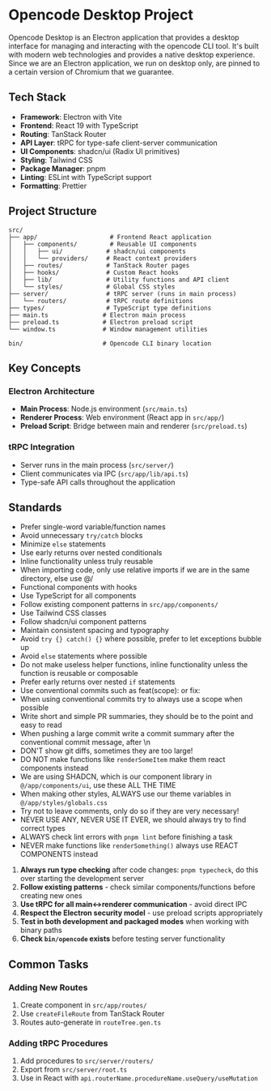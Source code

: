 # Opencode Desktop Project

Opencode Desktop is an Electron application that provides a desktop interface for managing and interacting with the opencode CLI tool.
It's built with modern web technologies and provides a native desktop experience. Since we are an Electron application, we run on
desktop only, are pinned to a certain version of Chromium that we guarantee.

## Tech Stack

- **Framework**: Electron with Vite
- **Frontend**: React 19 with TypeScript
- **Routing**: TanStack Router
- **API Layer**: tRPC for type-safe client-server communication
- **UI Components**: shadcn/ui (Radix UI primitives)
- **Styling**: Tailwind CSS
- **Package Manager**: pnpm
- **Linting**: ESLint with TypeScript support
- **Formatting**: Prettier

## Project Structure

```
src/
├── app/                    # Frontend React application
│   ├── components/         # Reusable UI components
│   │   ├── ui/            # shadcn/ui components
│   │   └── providers/     # React context providers
│   ├── routes/            # TanStack Router pages
│   ├── hooks/             # Custom React hooks
│   ├── lib/               # Utility functions and API client
│   └── styles/            # Global CSS styles
├── server/                # tRPC server (runs in main process)
│   └── routers/           # tRPC route definitions
├── types/                 # TypeScript type definitions
├── main.ts               # Electron main process
├── preload.ts            # Electron preload script
└── window.ts             # Window management utilities

bin/                      # Opencode CLI binary location
```

## Key Concepts

### Electron Architecture

- **Main Process**: Node.js environment (`src/main.ts`)
- **Renderer Process**: Web environment (React app in `src/app/`)
- **Preload Script**: Bridge between main and renderer (`src/preload.ts`)

### tRPC Integration

- Server runs in the main process (`src/server/`)
- Client communicates via IPC (`src/app/lib/api.ts`)
- Type-safe API calls throughout the application

## Standards

- Prefer single-word variable/function names
- Avoid unnecessary `try/catch` blocks
- Minimize `else` statements
- Use early returns over nested conditionals
- Inline functionality unless truly reusable
- When importing code, only use relative imports if we are in the same directory, else use @/
- Functional components with hooks
- Use TypeScript for all components
- Follow existing component patterns in `src/app/components/`
- Use Tailwind CSS classes
- Follow shadcn/ui component patterns
- Maintain consistent spacing and typography
- Avoid `try {} catch() {}` where possible, prefer to let exceptions bubble up
- Avoid `else` statements where possible
- Do not make useless helper functions, inline functionality unless the function is reusable or composable
- Prefer early returns over nested `if` statements
- Use conventional commits such as feat(scope): <desc> or fix: <desc>
- When using conventional commits try to always use a scope when possible
- Write short and simple PR summaries, they should be to the point and easy to read
- When pushing a large commit write a commit summary after the conventional commit message, after \n
- DON'T show git diffs, sometimes they are too large!
- DO NOT make functions like `renderSomeItem` make them react components instead
- We are using SHADCN, which is our component library in `@/app/components/ui`, use these ALL THE TIME
- When making other styles, ALWAYS use our theme variables in `@/app/styles/globals.css`
- Try not to leave comments, only do so if they are very necessary!
- NEVER USE ANY, NEVER USE IT EVER, we should always try to find correct types
- ALWAYS check lint errors with `pnpm lint` before finishing a task
- NEVER make functions like `renderSomething()` always use REACT COMPONENTS instead

1. **Always run type checking** after code changes: `pnpm typecheck`, do this over starting the development server
2. **Follow existing patterns** - check similar components/functions before creating new ones
3. **Use tRPC for all main↔renderer communication** - avoid direct IPC
4. **Respect the Electron security model** - use preload scripts appropriately
5. **Test in both development and packaged modes** when working with binary paths
6. **Check `bin/opencode` exists** before testing server functionality

## Common Tasks

### Adding New Routes

1. Create component in `src/app/routes/`
2. Use `createFileRoute` from TanStack Router
3. Routes auto-generate in `routeTree.gen.ts`

### Adding tRPC Procedures

1. Add procedures to `src/server/routers/`
2. Export from `src/server/root.ts`
3. Use in React with `api.routerName.procedureName.useQuery/useMutation`
